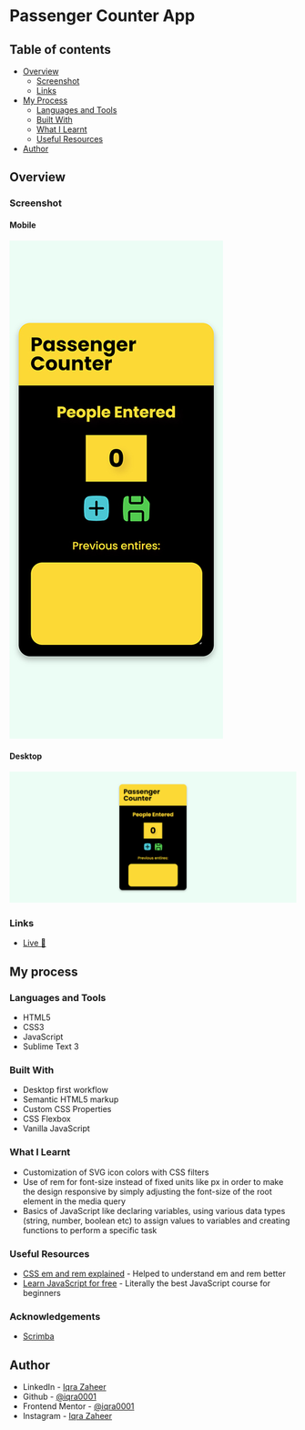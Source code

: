 # Passenger Counter App

## Table of contents

- [Overview](#overview)
  - [Screenshot](#screenshot)
  - [Links](#links)
- [My Process](#my-process)
  - [Languages and Tools](#languages-and-tools)
  - [Built With](#built-with)
  - [What I Learnt](#what-i-learnt)
  - [Useful Resources](#useful-resources)
- [Author](#author)

## Overview

### Screenshot

#### Mobile

![](Images/Mobile-Optimized.jpg)

#### Desktop

![](Images/Desktop-Optimized.jpg)


### Links

- [Live 🔗](https://iqra0001.github.io/Passenger-Counter-App/)

## My process

### Languages and Tools

- HTML5
- CSS3
- JavaScript
- Sublime Text 3

### Built With

- Desktop first workflow
- Semantic HTML5 markup
- Custom CSS Properties
- CSS Flexbox
- Vanilla JavaScript

### What I Learnt

- Customization of SVG icon colors with CSS filters
- Use of rem for font-size instead of fixed units like px in order to make the design responsive by simply adjusting the font-size of the root element in the media query
- Basics of JavaScript like declaring variables, using various data types (string, number, boolean etc) to assign values to variables and creating functions to perform a specific task


### Useful Resources

- [CSS em and rem explained](https://youtu.be/_-aDOAMmDHI) - Helped to understand em and rem better
- [Learn JavaScript for free](https://scrimba.com/learn/learnjavascript) - Literally the best JavaScript course for beginners

### Acknowledgements

- [Scrimba](https://scrimba.com)

## Author

- LinkedIn - [Iqra Zaheer](https://www.linkedin.com/in/iqra-zaheer-45bb42231/)
- Github - [@iqra0001](https://github.com/iqra0001)
- Frontend Mentor - [@iqra0001](https://www.frontendmentor.io/profile/iqra0001)
- Instagram - [Iqra Zaheer](https://www.instagram.com/iqraaa0001/)
